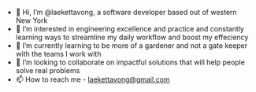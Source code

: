 - 👋 Hi, I’m @laekettavong, a software developer based out of western New York
- 👀 I’m interested in engineering excellence and practice and constantly learning ways to streamline my daily workflow and boost my effeciency
- 🌱 I’m currently learning to be more of a gardener and not a gate keeper with the teams I work with
- 💞️ I’m looking to collaborate on impactful solutions that will help people solve real problems
- 📫 How to reach me - laekettavong@gmail.com

<!---
laekettavong/laekettavong is a ✨ special ✨ repository because its `README.md` (this file) appears on your GitHub profile.
You can click the Preview link to take a look at your changes.
--->
